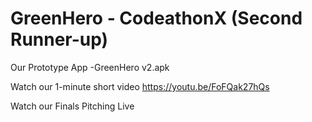 # GreenHero - CodeathonX (Second Runner-up)

Our Prototype App
-GreenHero v2.apk

Watch our 1-minute short video
https://youtu.be/FoFQak27hQs

Watch our Finals Pitching Live
